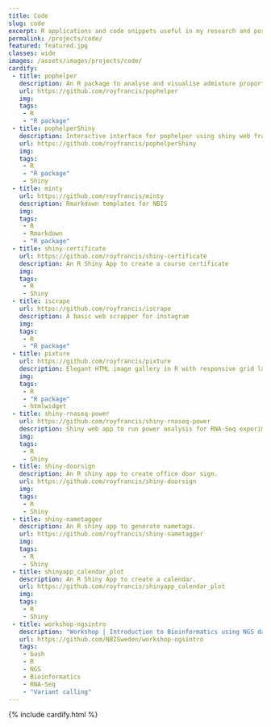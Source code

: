 ```yaml
---
title: Code
slug: code
excerpt: R applications and code snippets useful in my research and possibly for other users as well.
permalink: /projects/code/
featured: featured.jpg
classes: wide
images: /assets/images/projects/code/
cardify:
 - title: pophelper
   description: An R package to analyse and visualise admixture proportions from STRUCTURE, fastSTRUCTURE, TESS, ADMIXTURE etc. 
   url: https://github.com/royfrancis/pophelper
   img:
   tags:
    - R
    - "R package"
 - title: pophelperShiny
   description: Interactive interface for pophelper using shiny web framework. 
   url: https://github.com/royfrancis/pophelperShiny
   img:
   tags:
    - R
    - "R package"
    - Shiny
 - title: minty
   url: https://github.com/royfrancis/minty
   description: Rmarkdown templates for NBIS
   img: 
   tags: 
    - R
    - Rmarkdown
    - "R package"
 - title: shiny-certificate
   url: https://github.com/royfrancis/shiny-certificate
   description: An R Shiny App to create a course certificate
   img: 
   tags:
    - R
    - Shiny
 - title: iscrape
   url: https://github.com/royfrancis/iscrape
   description: A basic web scrapper for instagram
   img:
   tags:
    - R
    - "R package"
 - title: pixture
   url: https://github.com/royfrancis/pixture
   description: Elegant HTML image gallery in R with responsive grid layout and lightbox. 
   img:
   tags:
    - R
    - "R package"
    - htmlwidget
 - title: shiny-rnaseq-power
   url: https://github.com/royfrancis/shiny-rnaseq-power
   description: Shiny web app to run power analysis for RNA-Seq experiments. 
   img:
   tags:
    - R
    - Shiny
 - title: shiny-doorsign
   description: An R shiny app to create office door sign.
   url: https://github.com/royfrancis/shiny-doorsign
   img: 
   tags:
    - R
    - Shiny
 - title: shiny-nametagger
   description: An R shiny app to generate nametags.
   url: https://github.com/royfrancis/shiny-nametagger
   img: 
   tags:
    - R
    - Shiny
 - title: shinyapp_calendar_plot
   description: An R Shiny App to create a calendar.
   url: https://github.com/royfrancis/shinyapp_calendar_plot
   img:
   tags:
    - R
    - Shiny
 - title: workshop-ngsintro
   description: "Workshop | Introduction to Bioinformatics using NGS data"
   url: https://github.com/NBISweden/workshop-ngsintro
   tags:
    - bash
    - R
    - NGS
    - Bioinformatics
    - RNA-Seq
    - "Variant calling"
---
```


{% include cardify.html %}